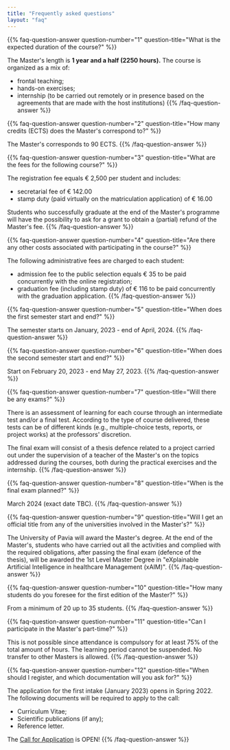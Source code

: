 ```yaml
---
title: "Frequently asked questions"
layout: "faq"
---
```


 <!--- QUESTION 1-->
{{% faq-question-answer question-number="1" question-title="What is the expected duration of the course?" %}}

The Master's length is **1 year and a half (2250 hours).** The course is organized as a mix of:
-   frontal teaching;
-   hands-on exercises;
-   internship (to be carried out remotely or in presence based on the agreements that are made with the host institutions)
{{% /faq-question-answer %}}

<!--- QUESTION 2-->
{{% faq-question-answer question-number="2" question-title="How many credits (ECTS) does the Master's correspond to?" %}}

The Master's corresponds to 90 ECTS.
{{% /faq-question-answer %}}

<!--- QUESTION 3-->
{{% faq-question-answer question-number="3" question-title="What are the fees for the following course?" %}}

The registration fee equals € 2,500 per student and includes:
- secretarial fee of € 142.00
- stamp duty (paid virtually on the matriculation application) of € 16.00

Students who successfully graduate at the end of the Master's programme will have the possibility to ask for a grant to obtain a (partial) refund of the Master's fee.
{{% /faq-question-answer %}}

<!--- QUESTION 4-->
{{% faq-question-answer question-number="4" question-title="Are there any other costs associated with participating in the course?" %}}

The following administrative fees are charged to each student:
- admission fee to the public selection equals € 35 to be paid concurrently with the online registration;
- graduation fee (including stamp duty) of € 116 to be paid concurrently with the graduation application.
{{% /faq-question-answer %}}

<!--- QUESTION 5-->
{{% faq-question-answer question-number="5" question-title="When does the first semester start and end?" %}}

The semester starts on January, 2023 - end of April, 2024.
{{% /faq-question-answer %}}

<!--- QUESTION 6-->
{{% faq-question-answer question-number="6" question-title="When does the second semester start and end?" %}}

Start on February 20, 2023 - end May 27, 2023.
{{% /faq-question-answer %}}

<!--- QUESTION 7-->
{{% faq-question-answer question-number="7" question-title="Will there be any exams?" %}}

There is an assessment of learning for each course through an intermediate test and/or a final test. According to the type of course delivered, these tests can be of different kinds (e.g., multiple-choice tests, reports, or project works) at the professors' discretion.

The final exam will consist of a thesis defence related to a project carried out under the supervision of a teacher of the Master's on the topics addressed during the courses, both during the practical exercises and the internship.
{{% /faq-question-answer %}}

<!--- QUESTION 8-->
{{% faq-question-answer question-number="8" question-title="When is the final exam planned?" %}}

March 2024 (exact date TBC).
{{% /faq-question-answer %}}

<!--- QUESTION 9-->
{{% faq-question-answer question-number="9" question-title="Will I get an official title from any of the universities involved in the Master's?" %}}

The University of Pavia will award the Master's degree. At the end of the Master's, students who have carried out all the activities and complied with the required obligations, after passing the final exam (defence of the thesis), will be awarded the 1st Level Master Degree in "eXplainable Artificial Intelligence in healthcare Management (xAIM)".
{{% /faq-question-answer %}}

<!--- QUESTION 10-->
{{% faq-question-answer question-number="10" question-title="How many students do you foresee for the first edition of the Master?" %}}

From a minimum of 20 up to 35 students.
{{% /faq-question-answer %}}

<!--- QUESTION 11-->
{{% faq-question-answer question-number="11" question-title="Can I participate in the Master's part-time?" %}}

This is not possible since attendance is compulsory for at least 75% of the total amount of hours. The learning period cannot be suspended. No transfer to other Masters is allowed.
{{% /faq-question-answer %}}

<!--- QUESTION 12-->
{{% faq-question-answer question-number="12" question-title="When should I register, and which documentation will you ask for?" %}}
 
The application for the first intake (January 2023) opens in Spring 2022.
The following documents will be required to apply to the call:
-   Curriculum Vitae;
-   Scientific publications (if any);
-   Reference letter.

The [Call for Application](https://xaim.eu/masters-programme/registration/) is OPEN!
{{% /faq-question-answer %}}
